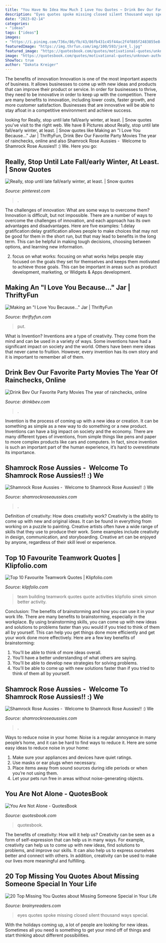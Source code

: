 ```yaml
---
title: "You Have No Idea How Much I Love You Quotes ~ Drink Bev Our Favorite Party Movies The Year Of Rainchecks, Online"
description: "Eyes quotes spoke missing closed silent thousand ways special"
date: "2023-02-14"
categories:
- "ideas"
tags: ["ideas"]
images:
- "https://i.pinimg.com/736x/86/fb/43/86fb431c45f44ac2f4f885f2483855e8--funny-snow-quotes-stop-signs.jpg"
featuredImage: "https://img.thrfun.com/img/100/593/jar4_l.jpg"
featured_image: "https://quotesbook.com/quotes/motivational-quotes/unknown-authors/you-are-not-alone-1440x2560-1476.jpg"
image: "https://quotesbook.com/quotes/motivational-quotes/unknown-authors/you-are-not-alone-1440x2560-1476.jpg"
ShowToc: true
author: "Dakota Kreiger"
---
```



The benefits of innovation
Innovation is one of the most important aspects of business. It allows businesses to come up with new ideas and products that can improve their product or service. In order for businesses to thrive, they need to be innovative in order to keep up with the competition. There are many benefits to innovation, including lower costs, faster growth, and more customer satisfaction. Businesses that are innovative will be able to stay afloat in a competitive environment and achieve success.

	

		
looking for Really, stop until late fall/early winter, at least. | Snow quotes you've visit to the right web. We have 8 Pictures about Really, stop until late fall/early winter, at least. | Snow quotes like Making an &quot;I Love You Because...&quot; Jar | ThriftyFun, Drink Bev Our Favorite Party Movies The year of rainchecks, online and also Shamrock Rose Aussies - ﻿﻿﻿ Welcome to Shamrock Rose Aussies!! :) We. Here you go:
		
    
## Really, Stop Until Late Fall/early Winter, At Least. | Snow Quotes

<img loading=lazy src="https://i.pinimg.com/736x/86/fb/43/86fb431c45f44ac2f4f885f2483855e8--funny-snow-quotes-stop-signs.jpg" onerror="this.onerror=null;this.src='https://tse1.mm.bing.net/th?id=OIP.jMzda5qR_F--eE1ntb6jCAHaEs&amp;pid=15.1';" alt="Really, stop until late fall/early winter, at least. | Snow quotes">

_Source: pinterest.com_

>. 

	

The challenges of innovation: What are some ways to overcome them?
Innovation is difficult, but not impossible. There are a number of ways to overcome the challenges of innovation, and each approach has its own advantages and disadvantages. Here are five examples:
1.delay gratification:delay gratification allows people to make choices that may not be good for them in the short run, but that may lead to benefits in the long term. This can be helpful in making tough decisions, choosing between options, and learning new information.

2. focus on what works: focusing on what works helps people stay focused on the goals they set for themselves and keeps them motivated to achieve those goals. This can be important in areas such as product development, marketing, or Widgets & Apps development.


    
## Making An &quot;I Love You Because...&quot; Jar | ThriftyFun

<img loading=lazy src="https://img.thrfun.com/img/100/593/jar4_l.jpg" onerror="this.onerror=null;this.src='https://tse3.mm.bing.net/th?id=OIP.n0LqCZe25IYQDqnGFSIJYAHaJ4&amp;pid=15.1';" alt="Making an &quot;I Love You Because...&quot; Jar | ThriftyFun">

_Source: thriftyfun.com_

>put. 

	

What is Invention?
Inventions are a type of creativity. They come from the mind and can be used in a variety of ways. Some inventions have had a significant impact on society and the world. Others have been mere ideas that never came to fruition. However, every invention has its own story and it is important to remember all of them.

    
## Drink Bev Our Favorite Party Movies The Year Of Rainchecks, Online

<img loading=lazy src="http://cdn.shopify.com/s/files/1/3001/0772/articles/1F1A5743EDITED_1200x1200.jpg?v=1626520131" onerror="this.onerror=null;this.src='https://tse3.mm.bing.net/th?id=OIP.3PiOHHIh7BtVRnaEM0kkLAHaE8&amp;pid=15.1';" alt="Drink Bev Our Favorite Party Movies The year of rainchecks, online">

_Source: drinkbev.com_

>. 

	

Invention is the process of coming up with a new idea or creation. It can be something as simple as a new way to do something or a new product. Inventions can have a big impact on society and the economy. There are many different types of inventions, from simple things like pens and paper to more complex products like cars and computers. In fact, since invention is such an important part of the human experience, it’s hard to overestimate its importance.

    
## Shamrock Rose Aussies - ﻿﻿﻿ Welcome To Shamrock Rose Aussies!! :) We

<img loading=lazy src="http://shamrockroseaussies.com/yahoo_site_admin/assets/images/DSC_0420.285160239_std.JPG" onerror="this.onerror=null;this.src='https://tse4.mm.bing.net/th?id=OIP.k38V9PWk8siCLWniPBM9kgHaE8&amp;pid=15.1';" alt="Shamrock Rose Aussies - ﻿﻿﻿ Welcome to Shamrock Rose Aussies!! :) We">

_Source: shamrockroseaussies.com_

>. 

	

Definition of creativity: How does creativity work?
Creativity is the ability to come up with new and original ideas. It can be found in everything from working on a puzzle to painting. Creative artists often have a wide range of skills that they use to produce their work. Some examples include creativity in design, communication, and storyboarding. Creative art can be enjoyed by anyone, regardless of their skill level or experience.

    
## Top 10 Favourite Teamwork Quotes | Klipfolio.com

<img loading=lazy src="https://www.klipfolio.com/sites/default/files/blog/SimonSinek-Teamwork-Quote.png" onerror="this.onerror=null;this.src='https://tse2.mm.bing.net/th?id=OIP.BsGh3piXizJ2rOHX7B2GwgHaDt&amp;pid=15.1';" alt="Top 10 Favourite Teamwork Quotes | Klipfolio.com">

_Source: klipfolio.com_

>team building teamwork quotes quote activities klipfolio sinek simon better activity. 

	

Conclusion: The benefits of brainstorming and how you can use it in your work life.
There are many benefits to brainstorming, especially in the workplace. By using brainstorming skills, you can come up with new ideas and solutions to problems faster than you would if you tried to think of them all by yourself. This can help you get things done more efficiently and get your work done more effectively. Here are a few key benefits of brainstorming:
1. You’ll be able to think of more ideas overall.
2. You’ll have a better understanding of what others are saying.
3. You’ll be able to develop new strategies for solving problems.
4. You’ll be able to come up with new solutions faster than if you tried to think of them all by yourself.

    
## Shamrock Rose Aussies - ﻿﻿﻿ Welcome To Shamrock Rose Aussies!! :) We

<img loading=lazy src="http://shamrockroseaussies.com/yahoo_site_admin/assets/images/DSC_0716.10500500_std.jpg" onerror="this.onerror=null;this.src='https://tse2.mm.bing.net/th?id=OIP.ywHyXSOmdryMRxNFAASMnwHaE-&amp;pid=15.1';" alt="Shamrock Rose Aussies - ﻿﻿﻿ Welcome to Shamrock Rose Aussies!! :) We">

_Source: shamrockroseaussies.com_

>. 

	

Ways to reduce noise in your home:
Noise is a regular annoyance in many people’s home, and it can be hard to find ways to reduce it. Here are some easy ideas to reduce noise in your home:
1. Make sure your appliances and devices have quiet ratings.
2. Use masks or ear plugs when necessary.
3. Place items away from sound sources during idle periods or when you’re not using them.
4. Let your pets run free in areas without noise-generating objects.

    
## You Are Not Alone - QuotesBook

<img loading=lazy src="https://quotesbook.com/quotes/motivational-quotes/unknown-authors/you-are-not-alone-1440x2560-1476.jpg" onerror="this.onerror=null;this.src='https://tse3.mm.bing.net/th?id=OIP.xGmRMfpQqQgxZ-OXkIgjdQHaNK&amp;pid=15.1';" alt="You Are Not Alone - QuotesBook">

_Source: quotesbook.com_

>quotesbook. 

	

The benefits of creativity: How will it help us?
Creativity can be seen as a form of self-expression that can help us in many ways. For example, creativity can help us to come up with new ideas, find solutions to problems, and improve our skills. It can also help us to express ourselves better and connect with others. In addition, creativity can be used to make our lives more meaningful and fulfilling.

    
## 20 Top Missing You Quotes About Missing Someone Special In Your Life

<img loading=lazy src="https://www.brainyreaders.com/wp-content/uploads/2020/02/I-closed-my-eyes-and-spoke-to-you-in-a-thousand-silent-ways..jpg" onerror="this.onerror=null;this.src='https://tse4.mm.bing.net/th?id=OIP.dg90I5YaHtd2D0aTIjKq8gHaKZ&amp;pid=15.1';" alt="20 Top Missing You Quotes about Missing Someone Special in Your Life">

_Source: brainyreaders.com_

>eyes quotes spoke missing closed silent thousand ways special. 

	

With the holidays coming up, a lot of people are looking for new ideas. Sometimes all you need is something to get your mind off of things and start thinking about different possibilities. 

